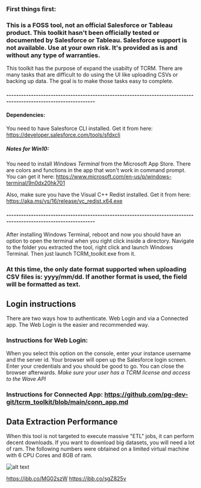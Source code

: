 ### First things first: 

### This is a FOSS tool, not an official Salesforce or Tableau product. This toolkit hasn't been officially tested or documented by Salesforce or Tableau. Salesforce support is not available. Use at your own risk. It's provided as is and without any type of warranties.

This toolkit has the purpose of expand the usabilty of TCRM. There are many tasks that are difficult to do using the UI like uploading CSVs or backing up data. The goal is to make those tasks easy to complete.

#### ----------------------------------------------------------------------------------------------------------------
#### Dependencies:
You need to have Salesforce CLI installed. Get it from here: https://developer.salesforce.com/tools/sfdxcli

##### Notes for Win10: 
You need to install *Windows Terminal* from the Microsoft App Store. There are colors and functions in the app that won't work in command prompt. You can get it here: https://www.microsoft.com/en-us/p/windows-terminal/9n0dx20hk701

Also, make sure you have the Visual C++ Redist installed. Get it from here: https://aka.ms/vs/16/release/vc_redist.x64.exe
#### ----------------------------------------------------------------------------------------------------------------

After installing Windows Terminal, reboot and now you should have an option to open the terminal when you right click inside a directory.
Navigate to the folder you extracted the tool, right click and launch Windows Terminal.
Then just launch TCRM_toolkit.exe from it.

### At this time, the only date format supported when uploading CSV files is: yyyy/mm/dd. If another format is used, the field will be formatted as text.

## Login instructions

There are two ways how to authenticate. Web Login and via a Connected app. The Web Login is the easier and recommended way.

### Instructions for Web Login:

When you select this option on the console, enter your instance username and the server id. Your browser will open up the Salesforce login screen. Enter your credentials and you should be good to go. You can close the browser afterwards. *Make sure your user has a TCRM license and access to the Wave API*

### Instructions for Connected App: https://github.com/pg-dev-git/tcrm_toolkit/blob/main/conn_app.md

## Data Extraction Performance

When this tool is not targeted to execute massive "ETL" jobs, it can perform decent downloads. If you want to download big datasets, you will need a lot of ram.
The following numbers were obtained on a limited virtual machine with 6 CPU Cores and 8GB of ram.

![alt text](https://ibb.co/2s06k6g)

https://ibb.co/MG02szW
https://ibb.co/sgZ825v

